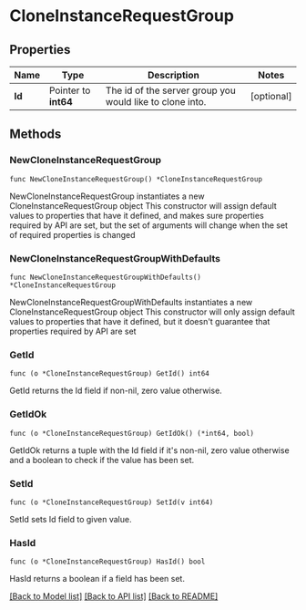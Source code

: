 # CloneInstanceRequestGroup

## Properties

Name | Type | Description | Notes
------------ | ------------- | ------------- | -------------
**Id** | Pointer to **int64** | The id of the server group you would like to clone into. | [optional] 

## Methods

### NewCloneInstanceRequestGroup

`func NewCloneInstanceRequestGroup() *CloneInstanceRequestGroup`

NewCloneInstanceRequestGroup instantiates a new CloneInstanceRequestGroup object
This constructor will assign default values to properties that have it defined,
and makes sure properties required by API are set, but the set of arguments
will change when the set of required properties is changed

### NewCloneInstanceRequestGroupWithDefaults

`func NewCloneInstanceRequestGroupWithDefaults() *CloneInstanceRequestGroup`

NewCloneInstanceRequestGroupWithDefaults instantiates a new CloneInstanceRequestGroup object
This constructor will only assign default values to properties that have it defined,
but it doesn't guarantee that properties required by API are set

### GetId

`func (o *CloneInstanceRequestGroup) GetId() int64`

GetId returns the Id field if non-nil, zero value otherwise.

### GetIdOk

`func (o *CloneInstanceRequestGroup) GetIdOk() (*int64, bool)`

GetIdOk returns a tuple with the Id field if it's non-nil, zero value otherwise
and a boolean to check if the value has been set.

### SetId

`func (o *CloneInstanceRequestGroup) SetId(v int64)`

SetId sets Id field to given value.

### HasId

`func (o *CloneInstanceRequestGroup) HasId() bool`

HasId returns a boolean if a field has been set.


[[Back to Model list]](../README.md#documentation-for-models) [[Back to API list]](../README.md#documentation-for-api-endpoints) [[Back to README]](../README.md)


